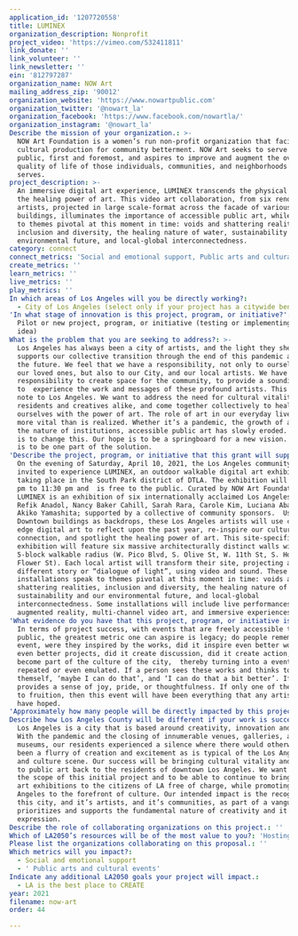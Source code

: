 ```yaml
---
application_id: '1207720558'
title: LUMINEX
organization_description: Nonprofit
project_video: 'https://vimeo.com/532411811'
link_donate: ''
link_volunteer: ''
link_newsletter: ''
ein: '812797287'
organization_name: NOW Art
mailing_address_zip: '90012'
organization_website: 'https://www.nowartpublic.com'
organization_twitter: '@nowart_la'
organization_facebook: 'https://www.facebook.com/nowartla/'
organization_instagram: '@nowart_la'
Describe the mission of your organization.: >-
  NOW Art Foundation is a women’s run non-profit organization that facilitates
  cultural production for community betterment. NOW Art seeks to serve the
  public, first and foremost, and aspires to improve and augment the overall
  quality of life of those individuals, communities, and neighborhoods it
  serves.
project_description: >-
  An immersive digital art experience, LUMINEX transcends the physical to evoke
  the healing power of art. This video art collaboration, from six renown
  artists, projected in large scale-format across the facade of various downtown
  buildings, illuminates the importance of accessible public art, while speaking
  to themes pivotal at this moment in time: voids and shattering realities,
  inclusion and diversity, the healing nature of water, sustainability and our
  environmental future, and local-global interconnectedness.
category: connect
connect_metrics: 'Social and emotional support, Public arts and cultural events'
create_metrics: ''
learn_metrics: ''
live_metrics: ''
play_metrics: ''
In which areas of Los Angeles will you be directly working?:
  - City of Los Angeles (select only if your project has a citywide benefit)
'In what stage of innovation is this project, program, or initiative?': >-
  Pilot or new project, program, or initiative (testing or implementing a new
  idea)
What is the problem that you are seeking to address?: >-
  Los Angeles has always been a city of artists, and the light they shed
  supports our collective transition through the end of this pandemic and into
  the future. We feel that we have a responsibility, not only to ourselves and
  our loved ones, but also to our City, and our local artists. We have a
  responsibility to create space for the community, to provide a sounding board
  to  experience the work and messages of these profound artists. This is a love
  note to Los Angeles. We want to address the need for cultural vitality, for
  residents and creatives alike, and come together collectively to heal
  ourselves with the power of art. The role of art in our everyday lives is much
  more vital than is realized. Whether it’s a pandemic, the growth of a city, or
  the nature of institutions, accessible public art has slowly eroded. Our hope
  is to change this. Our hope is to be a springboard for a new vision. Our hope
  is to be one part of the solution.
'Describe the project, program, or initiative that this grant will support to address the problem identified.': >-
  On the evening of Saturday, April 10, 2021, the Los Angeles community is
  invited to experience LUMINEX, an outdoor walkable digital art exhibition
  taking place in the South Park district of DTLA. The exhibition will run 7:30
  pm to 11:30 pm and  is free to the public. Curated by NOW Art Foundation,
  LUMINEX is an exhibition of six internationally acclaimed Los Angeles artists:
  Refik Anadol, Nancy Baker Cahill, Sarah Rara, Carole Kim, Luciana Abait, and
  Akiko Yamashita; supported by a collective of community sponsors.  Using our
  Downtown buildings as backdrops, these Los Angeles artists will use cutting
  edge digital art to reflect upon the past year, re-inspire our cultural
  connection, and spotlight the healing power of art. This site-specific
  exhibition will feature six massive architecturally distinct walls within a
  5-block walkable radius (W. Pico Blvd, S. Olive St, W. 11th St, S. Hope St,
  Flower St). Each local artist will transform their site, projecting a
  different story or “dialogue of light”, using video and sound. These digital
  installations speak to themes pivotal at this moment in time: voids and
  shattering realities, inclusion and diversity, the healing nature of water,
  sustainability and our environmental future, and local-global
  interconnectedness. Some installations will include live performances,
  augmented reality, multi-channel video art, and immersive experiences.
'What evidence do you have that this project, program, or initiative is or will be successful, and how will you define and measure success?': >-
  In terms of project success, with events that are freely accessible to the
  public, the greatest metric one can aspire is legacy; do people remember the
  event, were they inspired by the works, did it inspire even better works and
  even better projects, did it create discussion, did it create action, did it
  become part of the culture of the city,  thereby turning into a event that is
  repeated or even emulated. If a person sees these works and thinks to
  themself, ‘maybe I can do that’, and ‘I can do that a bit better’. If it
  provides a sense of joy, pride, or thoughtfulness. If only one of these comes
  to fruition, then this event will have been everything that any artist could
  have hoped.
'Approximately how many people will be directly impacted by this project, program, or initiative?': '50000'
Describe how Los Angeles County will be different if your work is successful.: >-
  Los Angeles is a city that is based around creativity, innovation and culture.
  With the pandemic and the closing of innumerable venues, galleries, and
  museums, our residents experienced a silence where there would otherwise have
  been a flurry of creation and excitement as is typical of the Los Angeles arts
  and culture scene. Our success will be bringing cultural vitality and access
  to public art back to the residents of downtown Los Angeles. We want to expand
  the scope of this initial project and to be able to continue to bring public
  art exhibitions to the citizens of LA free of charge, while promoting Los
  Angeles to the forefront of culture. Our intended impact is the recognition of
  this city, and it’s artists, and it’s communities, as part of a vanguard that
  prioritizes and supports the fundamental nature of creativity and it’s
  expression.
Describe the role of collaborating organizations on this project.: ''
Which of LA2050’s resources will be of the most value to you?: 'Hosting virtual events or gatherings,Volunteer recruitment'
Please list the organizations collaborating on this proposal.: ''
Which metrics will you impact?:
  - Social and emotional support
  - ' Public arts and cultural events'
Indicate any additional LA2050 goals your project will impact.:
  - LA is the best place to CREATE
year: 2021
filename: now-art
order: 44

---
```

